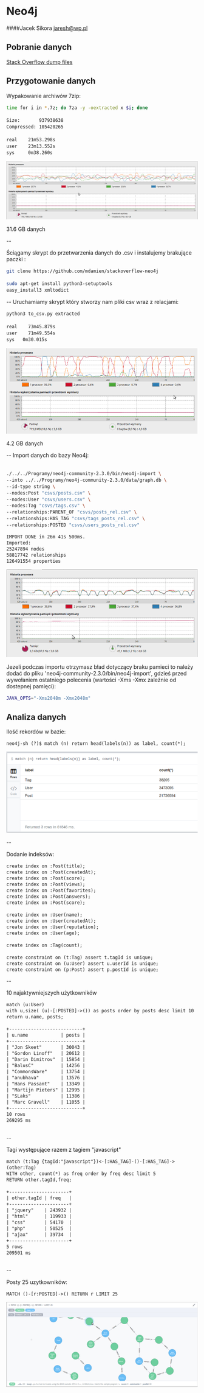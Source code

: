 # Neo4j        
####Jacek Sikora <jaresh@wp.pl>


## Pobranie danych

[Stack Overflow dump files](https://archive.org/details/stackexchange)

## Przygotowanie danych

Wypakowanie archiwów 7zip:

```bash
time for i in *.7z; do 7za -y -oextracted x $i; done

Size:       937938638
Compressed: 105420265

real	21m53.298s
user	23m13.552s
sys		0m38.260s
```

![neo4j](images/neor4_extract.png)

31.6 GB danych

--

Ściągamy skrypt do przetwarzenia danych do .csv i instalujemy brakujące paczki : 

```bash
git clone https://github.com/mdamien/stackoverflow-neo4j

sudo apt-get install python3-setuptools
easy_install3 xmltodict
```
--
Uruchamiamy skrypt który stworzy nam pliki csv wraz z relacjami:

```bash
python3 to_csv.py extracted

real	73m45.879s
user	71m49.554s
sys	  0m30.015s
```

![neo4j](images/neo4j_tocsv.png)

4.2 GB danych

--
Import danych do bazy Neo4j:

```bash

./../../Programy/neo4j-community-2.3.0/bin/neo4j-import \
--into ../../Programy/neo4j-community-2.3.0/data/graph.db \
--id-type string \
--nodes:Post "csvs/posts.csv" \
--nodes:User "csvs/users.csv" \
--nodes:Tag "csvs/tags.csv" \
--relationships:PARENT_OF "csvs/posts_rel.csv" \
--relationships:HAS_TAG "csvs/tags_posts_rel.csv" \
--relationships:POSTED "csvs/users_posts_rel.csv"

```
```
IMPORT DONE in 26m 41s 500ms. 
Imported:
25247894 nodes
58817742 relationships
126491554 properties
```

![neo4j](images/neo4j_import.png)

Jezeli podczas importu otrzymasz bład dotyczący braku pamieci to należy dodać do pliku 'neo4j-community-2.3.0/bin/neo4j-import', gdzieś przed wywołaniem ostatniego polecenia (wartości -Xms -Xmx zależnie od dostepnej pamięci):

```bash
JAVA_OPTS="-Xms2048m -Xmx2048m"
```

## Analiza danych

Ilość rekordów w bazie:
```
neo4j-sh (?)$ match (n) return head(labels(n)) as label, count(*);
```

![neo4j](images/neo4j_1query.png)

--

Dodanie indeksów:

```
create index on :Post(title);
create index on :Post(createdAt);
create index on :Post(score);
create index on :Post(views);
create index on :Post(favorites);
create index on :Post(answers);
create index on :Post(score);

create index on :User(name);
create index on :User(createdAt);
create index on :User(reputation);
create index on :User(age);

create index on :Tag(count);

create constraint on (t:Tag) assert t.tagId is unique;
create constraint on (u:User) assert u.userId is unique;
create constraint on (p:Post) assert p.postId is unique;
```
--

10 najaktywniejszych użytkowników

```
match (u:User) 
with u,size( (u)-[:POSTED]->()) as posts order by posts desc limit 10 
return u.name, posts;

+---------------------------+
| u.name 			| posts |
+---------------------------+
| "Jon Skeet"  		| 30043 |
| "Gordon Linoff"  	| 20612 |
| "Darin Dimitrov" 	| 15854 |
| "BalusC" 			| 14256 |
| "CommonsWare" 	| 13754 |
| "anubhava" 		| 13576 |
| "Hans Passant" 	| 13349 |
| "Martijn Pieters" | 12995 |
| "SLaks"  			| 11386 |
| "Marc Gravell" 	| 11055 |
+---------------------------+
10 rows
269295 ms


```

--

Tagi występujące razem z tagiem "javascript"

```
match (t:Tag {tagId:"javascript"})<-[:HAS_TAG]-()-[:HAS_TAG]->(other:Tag) 
WITH other, count(*) as freq order by freq desc limit 5
RETURN other.tagId,freq;

+----------------------+
| other.tagId | freq   |
+----------------------+
| "jquery"    | 243932 |
| "html"      | 119933 |
| "css"       | 54170  |
| "php"       | 50525  |
| "ajax"      | 39734  |
+----------------------+
5 rows
209501 ms


```

--

Posty 25 uzytkowników:

```
MATCH ()-[r:POSTED]->() RETURN r LIMIT 25

```

![neo4j](images/graph_neo4j.png)





